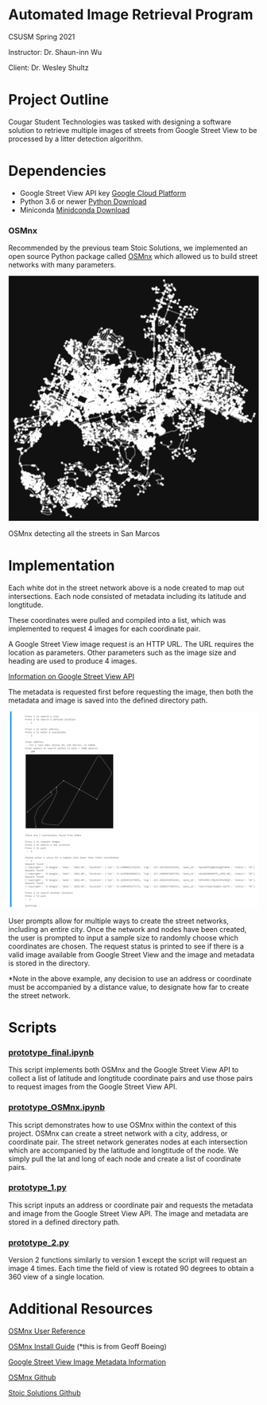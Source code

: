 # Automated Image Retrieval Program
CSUSM Spring 2021

Instructor: Dr. Shaun-inn Wu

Client: Dr. Wesley Shultz

# Project Outline
Cougar Student Technologies was tasked with designing a software solution to retrieve multiple images of streets from Google Street View to be processed by a litter detection algorithm.  
# Dependencies
- Google Street View API key [Google Cloud Platform](https://cloud.google.com/)
- Python 3.6 or newer [Python Download](https://www.python.org/downloads/)
- Miniconda [Minidconda Download](https://docs.conda.io/en/latest/miniconda.html)
### OSMnx
Recommended by the previous team Stoic Solutions, we implemented an open source Python package called [OSMnx](https://geoffboeing.com/2016/11/osmnx-python-street-networks/) which allowed us to build street networks with many parameters. 

![OSMnx](Images/OSMnx.png)

OSMnx detecting all the streets in San Marcos
# Implementation
Each white dot in the street network above is a node created to map out intersections. Each node consisted of metadata including its latitude and longtitude.

These coordinates were pulled and compiled into a list, which was implemented to request 4 images for each coordinate pair.

A Google Street View image request is an HTTP URL. The URL requires the location as parameters. Other parameters such as the image size and heading are used to produce 4 images. 

[Information on Google Street View API](https://developers.google.com/maps/documentation/streetview/overview)

The metadata is requested first before requesting the image, then both the metadata and image is saved into the defined directory path.

![CSUSM](Images/CSUSM_Example.png)

User prompts allow for multiple ways to create the street networks, including an entire city. Once the network and nodes have been created, the user is prompted to input a sample size to randomly choose which coordinates are chosen. The request status is printed to see if there is a valid image available from Google Street View and the image and metadata is stored in the directory. 

*Note in the above example, any decision to use an address or coordinate must be accompanied by a distance value, to designate how far  to create the street network.
# Scripts
### [prototype_final.ipynb](scripts/prototype_final.ipynb)
This script implements both OSMnx and the Google Street View API to collect a list of latitude and longtitude coordinate pairs and use those pairs to request images from the Google Street View API.

### [prototype_OSMnx.ipynb](scripts/prototype_OSMnx.ipynb)
This script demonstrates how to use OSMnx within the context of this project. OSMnx can create a street network with a city, address, or coordinate pair. The street network generates nodes at each intersection which are accompanied by the latitude and longtitude of the node. We simply pull the lat and long of each node and create a list of coordinate pairs. 

### [prototype_1.py](scripts/prototype_1.py)
This script inputs an address or coordinate pair and requests the metadata and image from the Google Street View API. The image and metadata are stored in a defined directory path.

### [prototype_2.py](scritps/prototype_2.py)
Version 2 functions similarly to version 1 except the script will request an image 4 times. Each time the field of view is rotated 90 degrees to obtain a 360 view of a single location. 
# Additional Resources
[OSMnx User Reference](https://osmnx.readthedocs.io/en/stable/)

[OSMnx Install Guide](https://geoffboeing.com/2017/02/python-getting-started/) (*this is from Geoff Boeing)

[Google Street View Image Metadata Information](https://developers.google.com/maps/documentation/streetview/metadata)

[OSMnx Github](https://github.com/gboeing/osmnx)

[Stoic Solutions Github](https://github.com/stoicsolutions/cis490_2020_project)
